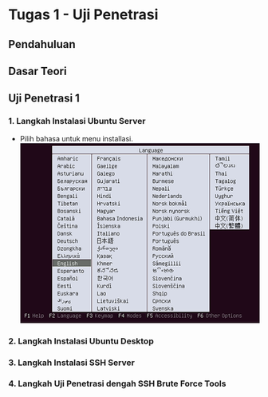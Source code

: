 # Tugas 1 - Uji Penetrasi

## Pendahuluan

## Dasar Teori

## Uji Penetrasi 1

### 1. Langkah Instalasi Ubuntu Server

- Pilih bahasa untuk menu installasi.
![menu pilih bahasa](https://raw.githubusercontent.com/dns-148/PKSJ/master/Tugas%201/Screenshot/1.pilih_bahasa.PNG)

### 2. Langkah Instalasi Ubuntu Desktop

### 3. Langkah Instalasi SSH Server

### 4. Langkah Uji Penetrasi dengah SSH Brute Force Tools
